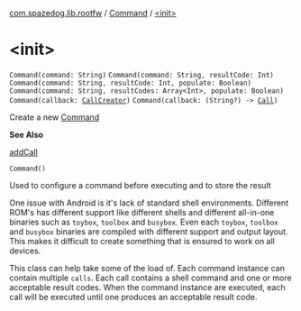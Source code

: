 [com.spazedog.lib.rootfw](../index.md) / [Command](index.md) / [&lt;init&gt;](.)

# &lt;init&gt;

`Command(command: String)`
`Command(command: String, resultCode: Int)`
`Command(command: String, resultCode: Int, populate: Boolean)`
`Command(command: String, resultCodes: Array<Int>, populate: Boolean)`
`Command(callback: `[`CallCreator`](-interfaces/-call-creator/index.md)`)`
`Command(callback: (String?) -> `[`Call`](-containers/-call/index.md)`)`

Create a new [Command](index.md)

**See Also**

[addCall](add-call.md)

`Command()`

Used to configure a command before executing and to store the result

One issue with Android is it's lack of standard shell environments.
Different ROM's has different support like different shells and
different all-in-one binaries such as `toybox`, `toolbox` and `busybox`.
Even each `toybox`, `toolbox` and `busybox` binaries are compiled with
different support and output layout. This makes it difficult to create something
that is ensured to work on all devices.

This class can help take some of the load of. Each command instance can contain
multiple `calls`. Each call contains a shell command and one or more acceptable result codes.
When the command instance are executed, each call will be executed until one produces an
acceptable result code.


